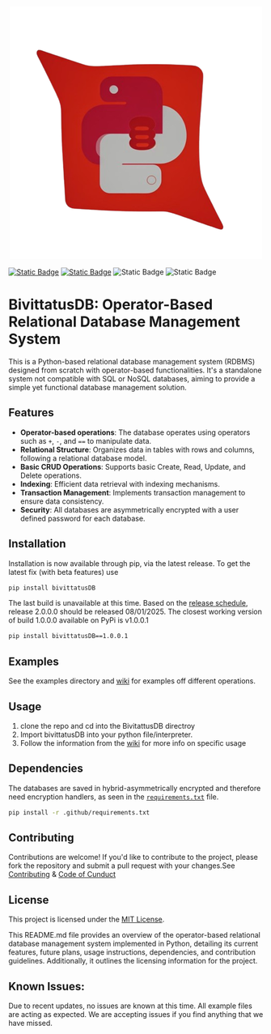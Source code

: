 <p align="center">
<img src="./logo.png" />
</p>

[![Static Badge](https://img.shields.io/badge/Version-View-%20green)](./version.txt "1.1.0.1")
[![Static Badge](https://img.shields.io/badge/PIP%20-%20View-blue)](https://pypi.org/project/bivittatusDB/)
![Static Badge](https://img.shields.io/badge/MajorBuild-1.0.0.1-%20green)
![Static Badge](https://img.shields.io/badge/Language%20-%20Python%20(3.x)-blue)



# BivittatusDB: Operator-Based Relational Database Management System

This is a Python-based relational database management system (RDBMS) designed from scratch with operator-based functionalities. It's a standalone system not compatible with SQL or NoSQL databases, aiming to provide a simple yet functional database management solution.

## Features
- **Operator-based operations**: The database operates using operators such as `+`, `-`, and `==` to manipulate data.
- **Relational Structure**: Organizes data in tables with rows and columns, following a relational database model.
- **Basic CRUD Operations**: Supports basic Create, Read, Update, and Delete operations.
- **Indexing**: Efficient data retrieval with indexing mechanisms.
- **Transaction Management**: Implements transaction management to ensure data consistency.
- **Security**: All databases are asymmetrically encrypted with a user defined password for each database.

## Installation
Installation is now available through pip, via the latest release. To get the latest fix (with beta features) use
```bash
pip install bivittatusDB
```
The last build is unavailable at this time. Based on the [release schedule](https://github.com/HarbingerOfFire/bivittatusDB/wiki/dbed-0001), release 2.0.0.0 should be released 08/01/2025. The closest working version of build 1.0.0.0 available on PyPi is v1.0.0.1
```bash
pip install bivittatusDB==1.0.0.1
```

## Examples
See the examples directory and [wiki](https://github.com/HarbingerOfFire/PYDB/wiki) for examples off different operations.

## Usage
1. clone the repo and cd into the BivitattusDB directroy
2. Import bivittatusDB into your python file/interpreter.
3. Follow the information from the [wiki](https://github.com/HarbingerOfFire/PYDB/wiki) for more info on specific usage

## Dependencies
The databases are saved in hybrid-asymmetrically encrypted and therefore need encryption handlers, as seen in the [`requirements.txt`](.github/requirements.txt) file.
```bash
pip install -r .github/requirements.txt
```

## Contributing
Contributions are welcome! If you'd like to contribute to the project, please fork the repository and submit a pull request with your changes.See [Contributing](.github/CONTRIBUTING.md) & [Code of Cunduct](.github/CODE_OF_CONDUCT.md)

## License
This project is licensed under the [MIT License](.github/LICENSE).

This README.md file provides an overview of the operator-based relational database management system implemented in Python, detailing its current features, future plans, usage instructions, dependencies, and contribution guidelines. Additionally, it outlines the licensing information for the project.

## Known Issues: 
Due to recent updates, no issues are known at this time. All example files are acting as expected. We are accepting issues if you find anything that we have missed.

